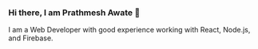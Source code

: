 ### Hi there, I am Prathmesh Awate 👋
I am a Web Developer with good experience working with React, Node.js, and Firebase.





